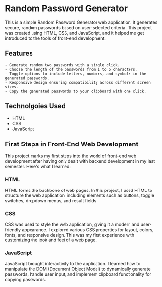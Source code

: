 # Random Password Generator
This is a simple Random Password Generator web application. It generates secure, random passwords based on user-selected criteria. This project was created using HTML, CSS, and JavaScript, and it helped me get introduced to the tools of front-end development.

## Features 
```
- Generate random two passwords with a single click.
- Choose the length of the passwords from 1 to 5 characters.
- Toggle options to include letters, numbers, and symbols in the generated passwords.
- Responsive design ensuring compatibility across different screen sizes.
- Copy the generated passwords to your clipboard with one click.
```
## Technolgoies Used
- HTML
- CSS
- JavaScript

## First Steps in Front-End Web Development

This project marks my first steps into the world of front-end web development after having only dealt with backend development in my last semester. Here's what I learned:

### HTML
HTML forms the backbone of web pages. In this project, I used HTML to structure the web application, including elements such as buttons, toggle switches, dropdown menus, and result fields

### CSS
CSS was used to style the web application, giving it a modern and user-friendly appearance. I explored various CSS properties for layout, colors, fonts, and responsive design. This was my first experience with customizing the look and feel of a web page.

### JavaScript
JavaScript brought interactivity to the application. I learned how to manipulate the DOM (Document Object Model) to dynamically generate passwords, handle user input, and implement clipboard functionality for copying passwords.
